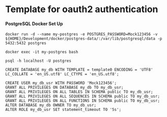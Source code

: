 # Template for oauth2 authentication

#### PostgreSQL Docker Set Up

`docker run -d --name my-postgres -e POSTGRES_PASSWORD=Mock123456 -v ${HOME}/Development/docker/postgres-data/:/var/lib/postgresql/data -p 5432:5432 postgres`

`docker exec -it my-postgres bash`

`psql -h localhost -U postgres`

```
CREATE DATABASE my_db WITH TEMPLATE = template0 ENCODING = 'UTF8' LC_COLLATE = 'en_US.utf8' LC_CTYPE = 'en_US.utf8';
```

```
CREATE USER my_db_usr WITH PASSWORD 'Mock123456';
GRANT ALL PRIVILEGES ON DATABASE my_db TO my_db_usr;
GRANT ALL PRIVILEGES ON ALL TABLES IN SCHEMA public TO my_db_usr;
GRANT ALL PRIVILEGES ON ALL SEQUENCES IN SCHEMA public TO my_db_usr;
GRANT ALL PRIVILEGES ON ALL FUNCTIONS IN SCHEMA public TO my_db_usr;
ALTER DATABASE my_db OWNER TO my_db_usr;
ALTER ROLE my_db_usr SET statement_timeout TO '5s';
```
